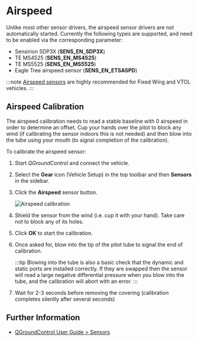 # Airspeed

Unlike most other sensor drivers, the airspeed sensor drivers are not automatically started. 
Currently the following types are supported, and need to be enabled via the corresponding parameter:
- Sensirion SDP3X (**SENS_EN_SDP3X**)
- TE MS4525 (**SENS_EN_MS4525**)
- TE MS5525 (**SENS_EN_MS5525**)
- Eagle Tree airspeed sensor (**SENS_EN_ETSASPD**)

:::note
[Airspeed sensors](../sensor/airspeed.md) are highly recommended for Fixed Wing and VTOL vehicles.
:::

## Airspeed Calibration

The airspeed calibration needs to read a stable baseline with 0 airspeed in order to determine an offset.
Cup your hands over the pitot to block any wind (if calibrating the sensor indoors this is not needed) and then blow into the tube using your mouth (to signal completion of the calibration).

To calibrate the airspeed sensor:

1. Start *QGroundControl* and connect the vehicle.
1. Select the **Gear** icon (Vehicle Setup) in the top toolbar and then **Sensors** in the sidebar.
1. Click the **Airspeed** sensor button.

   ![Airspeed calibration](../../assets/qgc/setup/sensor/sensor_airspeed.jpg)
   
1. Shield the sensor from the wind (i.e. cup it with your hand). 
   Take care not to block any of its holes.
1. Click **OK** to start the calibration.
1. Once asked for, blow into the tip of the pitot tube to signal the end of calibration.

   :::tip
   Blowing into the tube is also a basic check that the dynamic and static ports are installed correctly.
   If they are swapped then the sensor will read a large negative differential pressure when you blow into the tube, and the calibration will abort with an error. 
   :::

1. Wait for 2-3 seconds before removing the covering (calibration completes silently after several seconds)


## Further Information

* [QGroundControl User Guide > Sensors](https://docs.qgroundcontrol.com/en/SetupView/sensors_px4.html#airspeed)
